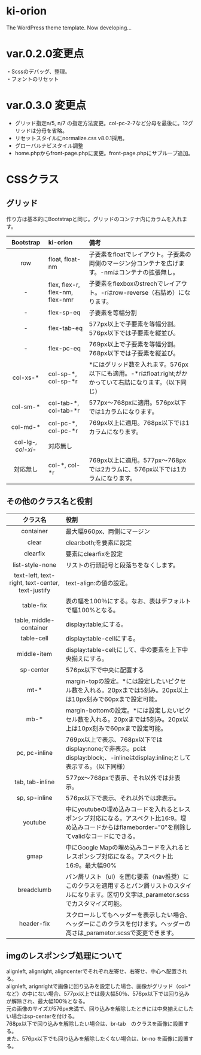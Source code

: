 # ki-orion
The WordPress theme template.
Now developing...

# var.0.2.0変更点
・Scssのデバッグ、整理。  
・フォントのリセット

# var.0.3.0 変更点
+ グリッド指定n/5, n/7 の指定方法変更。col-pc-2-7など分母を最後に。12グリッドは分母を省略。
+ リセットスタイルにnormalize.css v8.0.1採用。
+ グローバルナビスタイル調整
+ home.phpからfront-page.phpに変更。front-page.phpにサブループ追加。

# CSSクラス
## グリッド
作り方は基本的にBootstrapと同じ。グリッドのコンテナ内にカラムを入れます。  

| Bootstrap | ki-orion | 備考 |
| :-------------: |:-------------|:-----|
| row | float, float-nm | 子要素をfloatでレイアウト。子要素の両側のマージン分コンテナを広げます。-nmはコンテナの拡張無し。 |
| - | flex, flex-r, flex-nm, flex-nmr | 子要素をflexboxのstrechでレイアウト。-rはrow-reverse（右詰め）になります。 |
| - | flex-sp-eq | 子要素を等幅分割 |
| - | flex-tab-eq | 577px以上で子要素を等幅分割。576px以下では子要素を縦並び。 |
| - | flex-pc-eq | 769px以上で子要素を等幅分割。768px以下では子要素を縦並び。 |
| col-xs-* | col-sp-*, col-sp-*r | *にはグリッド数を入れます。576px以下にも適用。-*rはfloat:right;がかかっていて右詰になります。（以下同じ） |
| col-sm-* | col-tab-*, col-tab-*r | 577px～768pxに適用。576px以下では1カラムになります。 |
| col-md-* | col-pc-*, col-pc-*r | 769px以上に適用。768px以下では1カラムになります。 |
| col-lg-*, col-xl-* | 対応無し |
| 対応無し | col-*, col-*r | 769px以上に適用。577px～768pxでは2カラムに、576px以下では1カラムになります。 |

## その他のクラス名と役割
| クラス名 | 役割 |
|:-------------:|:-------------|
| container | 最大幅960px、両側にマージン |
| clear | clear:both;を要素に設定 |
| clearfix | 要素にclearfixを設定 |
| list-style-none | リストの行頭記号と段落ちをなくします。 |
| text-left, text-right, text-center, text-justify | text-align:の値の設定。 |
| table-fix | 表の幅を100％にする。なお、表はデフォルトで幅100%となる。 |
| table, middle-container | display:table;にする。 |
| table-cell | display:table-cellにする。 |
| middle-item | display:table-cell;にして、中の要素を上下中央揃えにする。 |
| sp-center | 576px以下で中央に配置する |
| mt-* | margin-topの設定。*には設定したいピクセル数を入れる。20pxまでは5刻み。20px以上は10px刻みで60pxまで設定可能。 |
| mb-* | margin-bottomの設定。*には設定したいピクセル数を入れる。20pxまでは5刻み。20px以上は10px刻みで60pxまで設定可能。 |
| pc, pc-inline | 769px以上で表示、768px以下ではdisplay:none;で非表示。pcはdisplay:block;、-inlineはdisplay:inline;として表示する。（以下同様） |
| tab, tab-inline | 577px～768pxで表示、それ以外では非表示。 |
| sp, sp-inline | 576px以下で表示、それ以外では非表示。 |
| youtube | 中にyoutubeの埋め込みコードを入れるとレスポンシブ対応になる。アスペクト比16:9。埋め込みコードからはflameborder="0"を削除してvalidなコードにできる。 |
| gmap | 中にGoogle Mapの埋め込みコードを入れるとレスポンシブ対応になる。アスペクト比16:9。最大幅90% |
| breadclumb | パン屑リスト（ul）を囲む要素（nav推奨）にこのクラスを適用するとパン屑リストのスタイルになります。区切り文字は_parametor.scssでカスタマイズ可能。 |
| header-fix | スクロールしてもヘッダーを表示したい場合、ヘッダーにこのクラスを付けます。ヘッダーの高さは_parametor.scssで変更できます。 |

## imgのレスポンシブ処理について
alignleft, alignright, aligncenterでそれぞれ左寄せ、右寄せ、中心へ配置される。  
alignleft, arignrightで画像に回り込みを設定した場合、画像がグリッド（col-*など）の中にない場合、577px以上では最大幅50％、576px以下では回り込みが解除され、最大幅100％となる。  
元の画像のサイズが576px未満で、回り込みを解除したときには中央揃えにしたい場合はsp-centerを付ける。  
768px以下で回り込みを解除したい場合は、br-tab　のクラスを画像に設置する。  
また、576px以下でも回り込みを解除したくない場合は、br-no を画像に設置する。  

